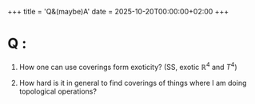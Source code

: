 +++
title = 'Q&(maybe)A'
date = 2025-10-20T00:00:00+02:00
+++

# Q :

1. How one can use coverings form exoticity? (SS, exotic $\mathbb{R}^4$ and $T^4$)

2. How hard is it in general to find coverings of things where I am doing topological operations? 